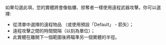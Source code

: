如果勾選此項，您的實體將會像骷髏、掠奪者一樣使用遠程武器攻擊。你可以選擇:
* 從清單中選擇的遠程物品 （或使用預設「Default」 - 箭矢）；
* 遠程攻擊之間的時間間隔（以刻為單位）；
* 此實體在離開下一個範圍後將瞄準另一個實體的半徑。